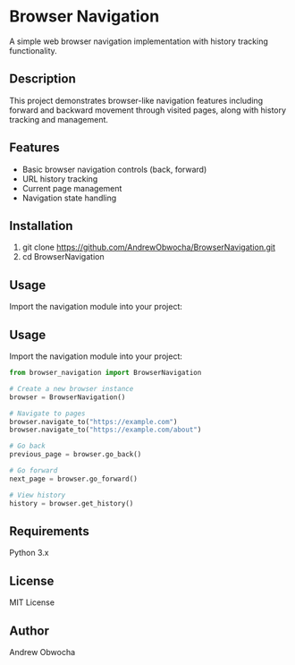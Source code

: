 # Browser Navigation

A simple web browser navigation implementation with history tracking functionality.

## Description

This project demonstrates browser-like navigation features including forward and backward movement through visited pages, along with history tracking and management.

## Features

- Basic browser navigation controls (back, forward)
- URL history tracking
- Current page management
- Navigation state handling

## Installation

1. git clone https://github.com/AndrewObwocha/BrowserNavigation.git
2. cd BrowserNavigation

## Usage

Import the navigation module into your project:

## Usage

Import the navigation module into your project:

```python
from browser_navigation import BrowserNavigation

# Create a new browser instance
browser = BrowserNavigation()

# Navigate to pages
browser.navigate_to("https://example.com")
browser.navigate_to("https://example.com/about")

# Go back
previous_page = browser.go_back()

# Go forward
next_page = browser.go_forward()

# View history
history = browser.get_history()
```

## Requirements

Python 3.x

## License

MIT License

## Author

Andrew Obwocha
